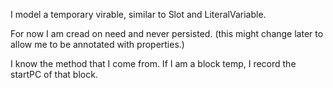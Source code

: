 I model a temporary virable, similar to Slot and LiteralVariable.For now I am cread on need and never persisted. (this might change laterto allow me to be annotated with properties.)I know the method that I come from. If I am a block temp, I record the startPC of that block.